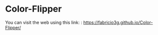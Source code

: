 # Color-Flipper


You can visit the web using this link: : https://fabricio3g.github.io/Color-Flipper/
